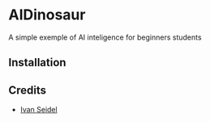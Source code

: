 # AIDinosaur

A simple exemple of AI inteligence for beginners students


## Installation


## Credits

- [Ivan Seidel](https://github.com/ivanseidel)
